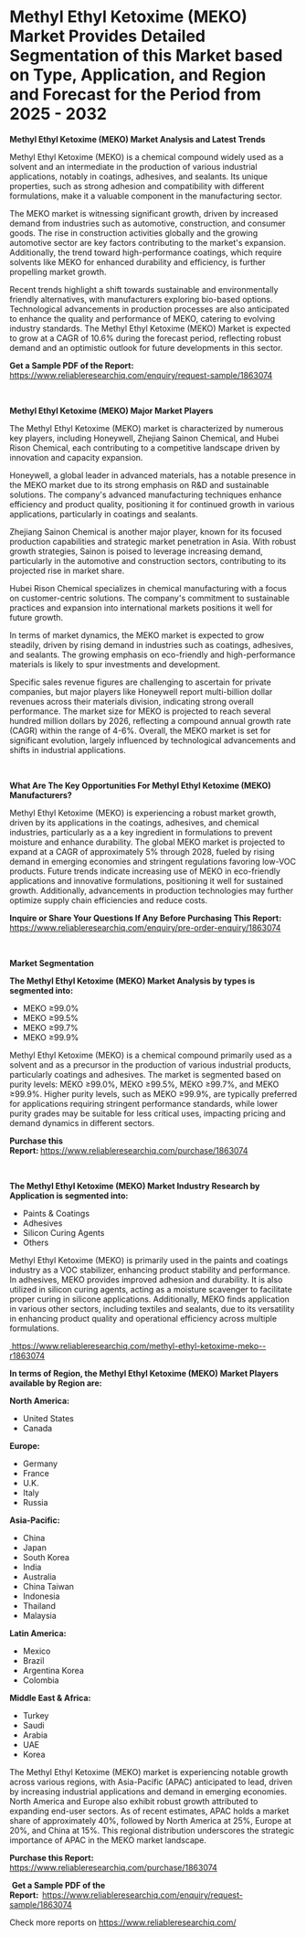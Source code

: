 <p><h1>Methyl Ethyl Ketoxime (MEKO) Market Provides Detailed Segmentation of this Market based on Type, Application, and Region and Forecast for the Period from 2025 - 2032</h1></p><p><strong>Methyl Ethyl Ketoxime (MEKO) Market Analysis and Latest Trends</strong></p>
<p><p>Methyl Ethyl Ketoxime (MEKO) is a chemical compound widely used as a solvent and an intermediate in the production of various industrial applications, notably in coatings, adhesives, and sealants. Its unique properties, such as strong adhesion and compatibility with different formulations, make it a valuable component in the manufacturing sector. </p><p>The MEKO market is witnessing significant growth, driven by increased demand from industries such as automotive, construction, and consumer goods. The rise in construction activities globally and the growing automotive sector are key factors contributing to the market's expansion. Additionally, the trend toward high-performance coatings, which require solvents like MEKO for enhanced durability and efficiency, is further propelling market growth.</p><p>Recent trends highlight a shift towards sustainable and environmentally friendly alternatives, with manufacturers exploring bio-based options. Technological advancements in production processes are also anticipated to enhance the quality and performance of MEKO, catering to evolving industry standards. The Methyl Ethyl Ketoxime (MEKO) Market is expected to grow at a CAGR of 10.6% during the forecast period, reflecting robust demand and an optimistic outlook for future developments in this sector.</p></p>
<p><strong>Get a Sample PDF of the Report:&nbsp;</strong> <a href="https://www.reliableresearchiq.com/enquiry/request-sample/1863074?utm_campaign=2207&utm_medium=2&utm_source=Github&utm_content=ia&utm_term=04022025&utm_id=methyl-ethyl-ketoxime-meko">https://www.reliableresearchiq.com/enquiry/request-sample/1863074</a></p>
<p>&nbsp;</p>
<p><strong>Methyl Ethyl Ketoxime (MEKO) Major Market Players</strong></p>
<p><p>The Methyl Ethyl Ketoxime (MEKO) market is characterized by numerous key players, including Honeywell, Zhejiang Sainon Chemical, and Hubei Rison Chemical, each contributing to a competitive landscape driven by innovation and capacity expansion. </p><p>Honeywell, a global leader in advanced materials, has a notable presence in the MEKO market due to its strong emphasis on R&D and sustainable solutions. The company's advanced manufacturing techniques enhance efficiency and product quality, positioning it for continued growth in various applications, particularly in coatings and sealants. </p><p>Zhejiang Sainon Chemical is another major player, known for its focused production capabilities and strategic market penetration in Asia. With robust growth strategies, Sainon is poised to leverage increasing demand, particularly in the automotive and construction sectors, contributing to its projected rise in market share.</p><p>Hubei Rison Chemical specializes in chemical manufacturing with a focus on customer-centric solutions. The company's commitment to sustainable practices and expansion into international markets positions it well for future growth. </p><p>In terms of market dynamics, the MEKO market is expected to grow steadily, driven by rising demand in industries such as coatings, adhesives, and sealants. The growing emphasis on eco-friendly and high-performance materials is likely to spur investments and development.</p><p>Specific sales revenue figures are challenging to ascertain for private companies, but major players like Honeywell report multi-billion dollar revenues across their materials division, indicating strong overall performance. The market size for MEKO is projected to reach several hundred million dollars by 2026, reflecting a compound annual growth rate (CAGR) within the range of 4-6%. Overall, the MEKO market is set for significant evolution, largely influenced by technological advancements and shifts in industrial applications.</p></p>
<p>&nbsp;</p>
<p><strong>What Are The Key Opportunities For Methyl Ethyl Ketoxime (MEKO) Manufacturers?</strong></p>
<p><p>Methyl Ethyl Ketoxime (MEKO) is experiencing a robust market growth, driven by its applications in the coatings, adhesives, and chemical industries, particularly as a a key ingredient in formulations to prevent moisture and enhance durability. The global MEKO market is projected to expand at a CAGR of approximately 5% through 2028, fueled by rising demand in emerging economies and stringent regulations favoring low-VOC products. Future trends indicate increasing use of MEKO in eco-friendly applications and innovative formulations, positioning it well for sustained growth. Additionally, advancements in production technologies may further optimize supply chain efficiencies and reduce costs.</p></p>
<p><strong>Inquire or Share Your Questions If Any Before Purchasing This Report:</strong> <a href="https://www.reliableresearchiq.com/enquiry/pre-order-enquiry/1863074?utm_campaign=2207&utm_medium=2&utm_source=Github&utm_content=ia&utm_term=04022025&utm_id=methyl-ethyl-ketoxime-meko">https://www.reliableresearchiq.com/enquiry/pre-order-enquiry/1863074</a></p>
<p>&nbsp;</p>
<p><strong>Market Segmentation</strong></p>
<p><strong>The Methyl Ethyl Ketoxime (MEKO) Market Analysis by types is segmented into:</strong></p>
<p><ul><li>MEKO ≥99.0%</li><li>MEKO ≥99.5%</li><li>MEKO ≥99.7%</li><li>MEKO ≥99.9%</li></ul></p>
<p><p>Methyl Ethyl Ketoxime (MEKO) is a chemical compound primarily used as a solvent and as a precursor in the production of various industrial products, particularly coatings and adhesives. The market is segmented based on purity levels: MEKO ≥99.0%, MEKO ≥99.5%, MEKO ≥99.7%, and MEKO ≥99.9%. Higher purity levels, such as MEKO ≥99.9%, are typically preferred for applications requiring stringent performance standards, while lower purity grades may be suitable for less critical uses, impacting pricing and demand dynamics in different sectors.</p></p>
<p><strong>Purchase this Report:&nbsp;</strong><a href="https://www.reliableresearchiq.com/purchase/1863074?utm_campaign=2207&utm_medium=2&utm_source=Github&utm_content=ia&utm_term=04022025&utm_id=methyl-ethyl-ketoxime-meko">https://www.reliableresearchiq.com/purchase/1863074</a></p>
<p>&nbsp;</p>
<p><strong>The Methyl Ethyl Ketoxime (MEKO) Market Industry Research by Application is segmented into:</strong></p>
<p><ul><li>Paints & Coatings</li><li>Adhesives</li><li>Silicon Curing Agents</li><li>Others</li></ul></p>
<p><p>Methyl Ethyl Ketoxime (MEKO) is primarily used in the paints and coatings industry as a VOC stabilizer, enhancing product stability and performance. In adhesives, MEKO provides improved adhesion and durability. It is also utilized in silicon curing agents, acting as a moisture scavenger to facilitate proper curing in silicone applications. Additionally, MEKO finds application in various other sectors, including textiles and sealants, due to its versatility in enhancing product quality and operational efficiency across multiple formulations.</p></p>
<p><a href="https://www.reliableresearchiq.com/methyl-ethyl-ketoxime-meko--r1863074?utm_campaign=2207&utm_medium=2&utm_source=Github&utm_content=ia&utm_term=04022025&utm_id=methyl-ethyl-ketoxime-meko">&nbsp;https://www.reliableresearchiq.com/methyl-ethyl-ketoxime-meko--r1863074</a></p>
<p><strong>In terms of Region, the Methyl Ethyl Ketoxime (MEKO) Market Players available by Region are:</strong></p>
<p>
    <p> <strong> North America: </strong>
        <ul>
            <li>United States</li>
            <li>Canada</li>
        </ul>
        </p> 
    <p> <strong> Europe: </strong>
        <ul>
            <li>Germany</li>
            <li>France</li>
            <li>U.K.</li>
            <li>Italy</li>
            <li>Russia</li>
        </ul>
        </p> 
    <p> <strong> Asia-Pacific: </strong>
        <ul>
            <li>China</li>
            <li>Japan</li>
            <li>South Korea</li>
            <li>India</li>
            <li>Australia</li>
            <li>China Taiwan</li>
            <li>Indonesia</li>
            <li>Thailand</li>
            <li>Malaysia</li>
        </ul>
        </p> 
    <p> <strong> Latin America: </strong>
        <ul>
            <li>Mexico</li>
            <li>Brazil</li>
            <li>Argentina Korea</li>
            <li>Colombia</li>
        </ul>
        </p> 
    <p> <strong> Middle East & Africa: </strong>
        <ul>
            <li>Turkey</li>
            <li>Saudi</li>
            <li>Arabia</li>
            <li>UAE</li>
            <li>Korea</li>
        </ul>
    </p>
    </p>
<p><p>The Methyl Ethyl Ketoxime (MEKO) market is experiencing notable growth across various regions, with Asia-Pacific (APAC) anticipated to lead, driven by increasing industrial applications and demand in emerging economies. North America and Europe also exhibit robust growth attributed to expanding end-user sectors. As of recent estimates, APAC holds a market share of approximately 40%, followed by North America at 25%, Europe at 20%, and China at 15%. This regional distribution underscores the strategic importance of APAC in the MEKO market landscape.</p></p>
<p><strong>Purchase this Report: </strong><a href="https://www.reliableresearchiq.com/purchase/1863074?utm_campaign=2207&utm_medium=2&utm_source=Github&utm_content=ia&utm_term=04022025&utm_id=methyl-ethyl-ketoxime-meko">https://www.reliableresearchiq.com/purchase/1863074</a></p>
<p>&nbsp;<strong>Get a Sample PDF of the Report:&nbsp;&nbsp;</strong><a href="https://www.reliableresearchiq.com/enquiry/request-sample/1863074?utm_campaign=2207&utm_medium=2&utm_source=Github&utm_content=ia&utm_term=04022025&utm_id=methyl-ethyl-ketoxime-meko">https://www.reliableresearchiq.com/enquiry/request-sample/1863074</a></p>
<p><strong></strong></p>
<p>Check more reports on <a href="https://www.reliableresearchiq.com/?utm_campaign=2207&utm_medium=2&utm_source=Github&utm_content=ia&utm_term=04022025&utm_id=methyl-ethyl-ketoxime-meko">https://www.reliableresearchiq.com/</a></p>